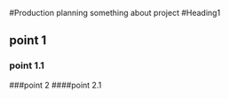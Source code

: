 #Production planning
 something about project
#Heading1
## point 1
### point 1.1
###point 2 
####point 2.1